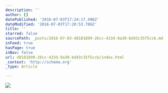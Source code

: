 ```yaml
---
description: ''
author: []
datePublished: '2016-07-03T17:24:17.496Z'
dateModified: '2016-07-03T17:20:53.786Z'
title: ''
starred: false
sourcePath: _posts/2016-07-03-d8181899-26cc-433d-9a30-bd43c35f5ccb.md
inFeed: true
hasPage: true
inNav: false
url: d8181899-26cc-433d-9a30-bd43c35f5ccb/index.html
_context: 'http://schema.org'
_type: Article

---
```

![](https://the-grid-user-content.s3-us-west-2.amazonaws.com/f812b4a7-b32f-4f20-8ec4-23758ce920d6.jpg)